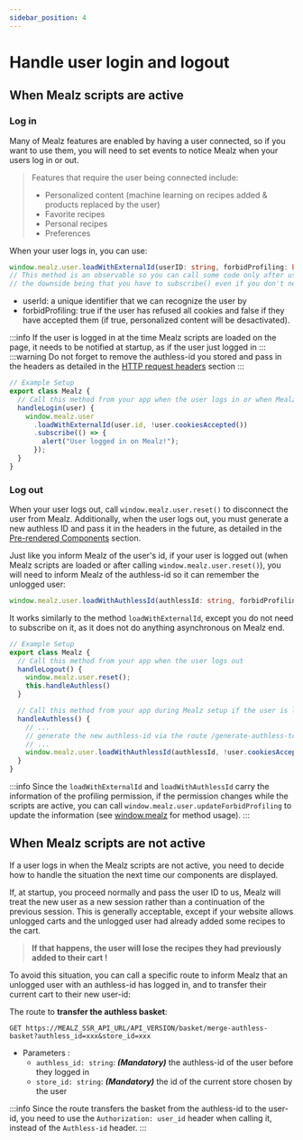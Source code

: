 ```yaml
---
sidebar_position: 4
---
```


# Handle user login and logout

## When Mealz scripts are active

### Log in

Many of Mealz features are enabled by having a user connected, so if you want to use them, you will need to set events to notice Mealz when your users log in or out.

> Features that require the user being connected include:
>
> - Personalized content (machine learning on recipes added & products replaced by the user)
> - Favorite recipes
> - Personal recipes
> - Preferences

When your user logs in, you can use:

```ts
window.mealz.user.loadWithExternalId(userID: string, forbidProfiling: boolean).subscribe();
// This method is an observable so you can call some code only after user is logged in our system if you need,
// the downside being that you have to subscribe() even if you don't need it
```

- userId: a unique identifier that we can recognize the user by
- forbidProfiling: true if the user has refused all cookies and false if they have accepted them (if true, personalized content will be desactivated).

:::info
If the user is logged in at the time Mealz scripts are loaded on the page, it needs to be notified at startup, as if the user just logged in
:::
:::warning
Do not forget to remove the authless-id you stored and pass in the headers as detailed in the [HTTP request headers](../main-features/pre-rendered-components#http-request-headers) section
:::

```ts
// Example Setup
export class Mealz {
  // Call this method from your app when the user logs in or when Mealz is set up
  handleLogin(user) {
    window.mealz.user
      .loadWithExternalId(user.id, !user.cookiesAccepted())
      .subscribe(() => {
        alert("User logged in on Mealz!");
      });
  }
}
```

### Log out

When your user logs out, call `window.mealz.user.reset()` to disconnect the user from Mealz. Additionally, when the user logs out, you must generate a new authless ID and pass it in the headers in the future, as detailed in the [Pre-rendered Components](../main-features/pre-rendered-components) section.

Just like you inform Mealz of the user's id, if your user is logged out (when Mealz scripts are loaded or after calling `window.mealz.user.reset()`), you will need to inform Mealz of the authless-id so it can remember the unlogged user:

```ts
window.mealz.user.loadWithAuthlessId(authlessId: string, forbidProfiling?: boolean);
```

It works similarly to the method `loadWithExternalId`, except you do not need to subscribe on it, as it does not do anything asynchronous on Mealz end.

```ts
// Example Setup
export class Mealz {
  // Call this method from your app when the user logs out
  handleLogout() {
    window.mealz.user.reset();
    this.handleAuthless()
  }

  // Call this method from your app during Mealz setup if the user is logged out
  handleAuthless() {
    // ...
    // generate the new authless-id via the route /generate-authless-token
    // ...
    window.mealz.user.loadWithAuthlessId(authlessId, !user.cookiesAccepted());
  }
}
```

:::info
  Since the `loadWithExternalId` and `loadWithAuthlessId` carry the information of the profiling permission, if the permission changes while the scripts are active, you can call `window.mealz.user.updateForbidProfiling` to update the information (see [window.mealz](../customization/window-mealz#windowmealzuser) for method usage).
:::

## When Mealz scripts are not active

If a user logs in when the Mealz scripts are not active, you need to decide how to handle the situation the next time our components are displayed.

If, at startup, you proceed normally and pass the user ID to us, Mealz will treat the new user as a new session rather than a continuation of the previous session. This is generally acceptable, except if your website allows unlogged carts and the unlogged user had already added some recipes to the cart.

> **If that happens, the user will lose the recipes they had previously added to their cart !**

To avoid this situation, you can call a specific route to inform Mealz that an unlogged user with an authless-id has logged in, and to transfer their current cart to their new user-id:

The route to **transfer the authless basket**:

```
GET https://MEALZ_SSR_API_URL/API_VERSION/basket/merge-authless-basket?authless_id=xxx&store_id=xxx
```

- Parameters :
  - `authless_id: string`: **_(Mandatory)_** the authless-id of the user before they logged in
  - `store_id: string`: **_(Mandatory)_** the id of the current store chosen by the user

:::info
Since the route transfers the basket from the authless-id to the user-id, you need to use the `Authorization: user_id` header when calling it, instead of the `Authless-id` header.
:::


